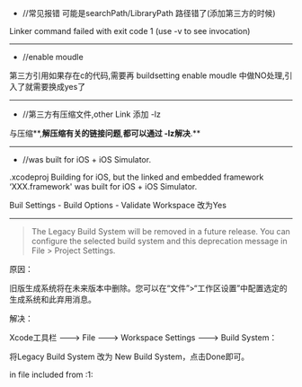 * //常见报错 可能是searchPath/LibraryPath 路径错了(添加第三方的时候)

 Linker command failed with exit code 1 (use -v to see invocation)

***



* //enable moudle

第三方引用如果存在c的代码,需要再 buildsetting enable moudle 中做NO处理,引入了就需要换成yes了

***

* //第三方有压缩文件,other Link 添加 -lz

与压缩**,**解压缩有关的链接问题**,**都可以通过 **-lz**解决**.**

***



* //was built for iOS + iOS Simulator.

.xcodeproj Building for iOS, but the linked and embedded framework ‘XXX.framework' was built for iOS + iOS Simulator.



Buil Settings - Build Options - Validate Workspace 改为Yes

***



> The Legacy Build System will be removed in a future release. You can configure the selected build system and this deprecation message in File > Project Settings.

原因：

旧版生成系统将在未来版本中删除。您可以在“文件”>“工作区设置”中配置选定的生成系统和此弃用消息。

解决：

Xcode工具栏 ---> File ---> Workspace Settings ---> Build System：

将Legacy Build System 改为 New Build System，点击Done即可。


in file included from <built-in>:1:
